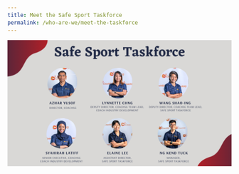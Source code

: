 ```yaml
---
title: Meet the Safe Sport Taskforce
permalink: /who-are-we/meet-the-taskforce
---
```

![Alt text for image on Isomer site](/images/Taskforce.png)

